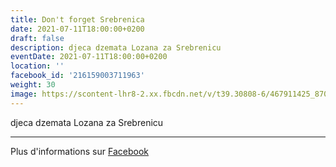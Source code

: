```yaml
---
title: Don't forget Srebrenica
date: 2021-07-11T18:00:00+0200
draft: false
description: djeca dzemata Lozana za Srebrenicu
eventDate: 2021-07-11T18:00:00+0200
location: ''
facebook_id: '216159003711963'
weight: 30
image: https://scontent-lhr8-2.xx.fbcdn.net/v/t39.30808-6/467911425_8702124949883247_8451066247417132989_n.jpg?_nc_cat=103&ccb=1-7&_nc_sid=9e60e4&_nc_ohc=BKfA4ulrOhQQ7kNvwF5mN94&_nc_oc=AdlnzSraPHBSOdnShSX9h5zyHSb8F-q3owirWM20ptOBMNDspg9_VmcvDrO09tv9p-A&_nc_zt=23&_nc_ht=scontent-lhr8-2.xx&edm=ABTKTjYEAAAA&_nc_gid=U1CHAqzCHPSxX9XJI_RYzA&oh=00_AfSUqdQWFdN4LGVDmU6docw4Nuv45N-HH4WjlCsAerC4GQ&oe=6894BED9
---
```


djeca dzemata Lozana za Srebrenicu

---

Plus d'informations sur [Facebook](https://facebook.com/events/216159003711963)